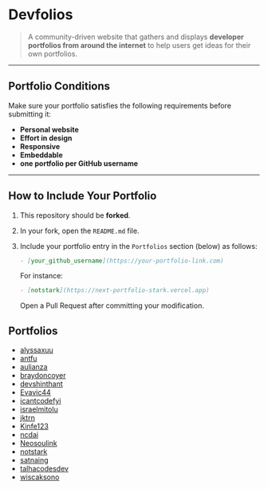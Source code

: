 # Devfolios

> A community-driven website that gathers and displays **developer portfolios from around the internet** to help users get ideas for their own portfolios.

---

## Portfolio Conditions

Make sure your portfolio satisfies the following requirements before submitting it:

- **Personal website**
- **Effort in design**
- **Responsive**
- **Embeddable**
- **one portfolio per GitHub username**

---

## How to Include Your Portfolio

1.  This repository should be **forked**.
2.  In your fork, open the `README.md` file.
3.  Include your portfolio entry in the `Portfolios` section (below) as follows:

    ```markdown
    - [your_github_username](https://your-portfolio-link.com)
    ```

    For instance:

    ```markdown
    - [notstark](https://next-portfolio-stark.vercel.app)
    ```

    Open a Pull Request after committing your modification.

## Portfolios
- [alyssaxuu](https://www.alyssax.com)
- [antfu](https://antfu.me)
- [aulianza](https://aulianza.id)
- [braydoncoyer](https://www.braydoncoyer.dev)
- [devshinthant](https://devshinthant.vercel.app)
- [Evavic44](https://victoreke.com)
- [icantcodefyi](https://ani.ink)
- [israelmitolu](https://www.mitolu.dev)
- [jktrn](https://enscribe.dev)
- [Kinfe123](https://kinfish.farmui.com)
- [ncdai](https://chanhdai.com)
- [Neosoulink](https://nathan-mande.netlify.app)
- [notstark](https://next-portfolio-stark.vercel.app)
- [satnaing](https://satnaing.dev)
- [talhacodesdev](https://www.talhacodes.dev)
- [wiscaksono](https://wiscaksono.com)
